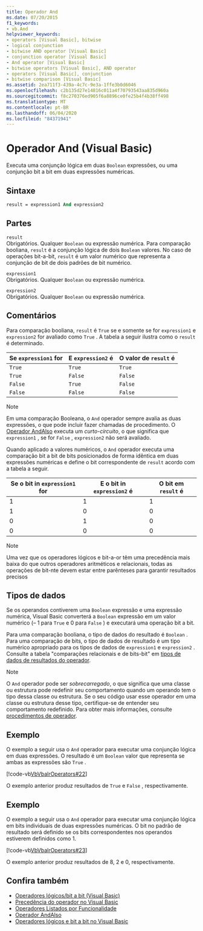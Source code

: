 ```yaml
---
title: Operador And
ms.date: 07/20/2015
f1_keywords:
- vb.And
helpviewer_keywords:
- operators [Visual Basic], bitwise
- logical conjunction
- bitwise AND operator [Visual Basic]
- conjunction operator [Visual Basic]
- And operator [Visual Basic]
- bitwise operators [Visual Basic], AND operator
- operators [Visual Basic], conjunction
- bitwise comparison [Visual Basic]
ms.assetid: 2ea711f3-439a-4c7c-9e3a-1ffe3b0d6046
ms.openlocfilehash: c2b135d27e14816c011a4f70793543aa835d960a
ms.sourcegitcommit: f8c270376ed905f6a8896ce0fe25b4f4b38ff498
ms.translationtype: MT
ms.contentlocale: pt-BR
ms.lasthandoff: 06/04/2020
ms.locfileid: "84371941"
---
```

# <a name="and-operator-visual-basic"></a>Operador And (Visual Basic)
Executa uma conjunção lógica em duas `Boolean` expressões, ou uma conjunção bit a bit em duas expressões numéricas.  
  
## <a name="syntax"></a>Sintaxe  
  
```vb  
result = expression1 And expression2  
```  
  
## <a name="parts"></a>Partes  
 `result`  
 Obrigatórios. Qualquer `Boolean` ou expressão numérica. Para comparação booliana, `result` é a conjunção lógica de dois `Boolean` valores. No caso de operações bit-a-bit, `result` é um valor numérico que representa a conjunção de bit de dois padrões de bit numérico.  
  
 `expression1`  
 Obrigatórios. Qualquer `Boolean` ou expressão numérica.  
  
 `expression2`  
 Obrigatórios. Qualquer `Boolean` ou expressão numérica.  
  
## <a name="remarks"></a>Comentários  
 Para comparação booliana, `result` é `True` se e somente se for `expression1` e `expression2` for avaliado como `True` . A tabela a seguir ilustra como o `result` é determinado.  
  
|Se `expression1` for |E `expression2` é|O valor de `result` é|  
|-------------------------|--------------------------|------------------------------|  
|`True`|`True`|`True`|  
|`True`|`False`|`False`|  
|`False`|`True`|`False`|  
|`False`|`False`|`False`|  
  
> [!NOTE]
> Em uma comparação Booleana, o `And` operador sempre avalia as duas expressões, o que pode incluir fazer chamadas de procedimento. O [Operador AndAlso](andalso-operator.md) executa um *curto-circuito*, o que significa que `expression1` , se for `False` , `expression2` não será avaliado.  
  
 Quando aplicado a valores numéricos, o `And` operador executa uma comparação bit a bit de bits posicionados de forma idêntica em duas expressões numéricas e define o bit correspondente de `result` acordo com a tabela a seguir.  
  
|Se o bit in `expression1` for|E o bit in `expression2` é|O bit em `result` é|  
|--------------------------------|---------------------------------|----------------------------|  
|1|1|1|  
|1|0|0|  
|0|1|0|  
|0|0|0|  
  
> [!NOTE]
> Uma vez que os operadores lógicos e bit-a-or têm uma precedência mais baixa do que outros operadores aritméticos e relacionais, todas as operações de bit-nte devem estar entre parênteses para garantir resultados precisos  
  
## <a name="data-types"></a>Tipos de dados  
 Se os operandos contiverem uma `Boolean` expressão e uma expressão numérica, Visual Basic converterá a `Boolean` expressão em um valor numérico (– 1 para `True` e 0 para `False` ) e executará uma operação bit a bit.  
  
 Para uma comparação booliana, o tipo de dados do resultado é `Boolean` . Para uma comparação de bits, o tipo de dados de resultado é um tipo numérico apropriado para os tipos de dados de `expression1` e `expression2` . Consulte a tabela "comparações relacionais e de bits-bit" em [tipos de dados de resultados do operador](data-types-of-operator-results.md).  
  
> [!NOTE]
> O `And` operador pode ser *sobrecarregado*, o que significa que uma classe ou estrutura pode redefinir seu comportamento quando um operando tem o tipo dessa classe ou estrutura. Se o seu código usar esse operador em uma classe ou estrutura desse tipo, certifique-se de entender seu comportamento redefinido. Para obter mais informações, consulte [procedimentos de operador](../../programming-guide/language-features/procedures/operator-procedures.md).  
  
## <a name="example"></a>Exemplo  
 O exemplo a seguir usa o `And` operador para executar uma conjunção lógica em duas expressões. O resultado é um `Boolean` valor que representa se ambas as expressões são `True` .  
  
 [!code-vb[VbVbalrOperators#22](~/samples/snippets/visualbasic/VS_Snippets_VBCSharp/VbVbalrOperators/VB/Class1.vb#22)]  
  
 O exemplo anterior produz resultados de `True` e `False` , respectivamente.  
  
## <a name="example"></a>Exemplo  
 O exemplo a seguir usa o `And` operador para executar uma conjunção lógica em bits individuais de duas expressões numéricas. O bit no padrão de resultado será definido se os bits correspondentes nos operandos estiverem definidos como 1.  
  
 [!code-vb[VbVbalrOperators#23](~/samples/snippets/visualbasic/VS_Snippets_VBCSharp/VbVbalrOperators/VB/Class1.vb#23)]  
  
 O exemplo anterior produz resultados de 8, 2 e 0, respectivamente.  
  
## <a name="see-also"></a>Confira também

- [Operadores lógicos/bit a bit (Visual Basic)](logical-bitwise-operators.md)
- [Precedência do operador no Visual Basic](operator-precedence.md)
- [Operadores Listados por Funcionalidade](operators-listed-by-functionality.md)
- [Operador AndAlso](andalso-operator.md)
- [Operadores lógicos e bit a bit no Visual Basic](../../programming-guide/language-features/operators-and-expressions/logical-and-bitwise-operators.md)
